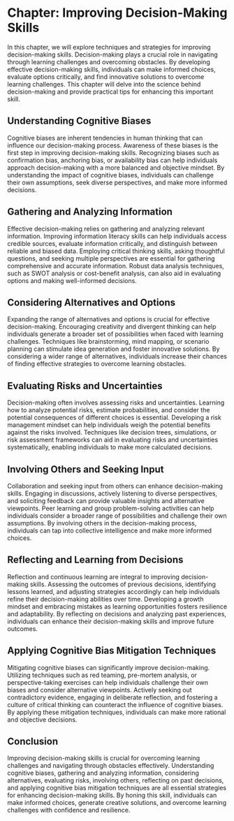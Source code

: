 Chapter: Improving Decision-Making Skills
=========================================

In this chapter, we will explore techniques and strategies for improving decision-making skills. Decision-making plays a crucial role in navigating through learning challenges and overcoming obstacles. By developing effective decision-making skills, individuals can make informed choices, evaluate options critically, and find innovative solutions to overcome learning challenges. This chapter will delve into the science behind decision-making and provide practical tips for enhancing this important skill.

Understanding Cognitive Biases
------------------------------

Cognitive biases are inherent tendencies in human thinking that can influence our decision-making process. Awareness of these biases is the first step in improving decision-making skills. Recognizing biases such as confirmation bias, anchoring bias, or availability bias can help individuals approach decision-making with a more balanced and objective mindset. By understanding the impact of cognitive biases, individuals can challenge their own assumptions, seek diverse perspectives, and make more informed decisions.

Gathering and Analyzing Information
-----------------------------------

Effective decision-making relies on gathering and analyzing relevant information. Improving information literacy skills can help individuals access credible sources, evaluate information critically, and distinguish between reliable and biased data. Employing critical thinking skills, asking thoughtful questions, and seeking multiple perspectives are essential for gathering comprehensive and accurate information. Robust data analysis techniques, such as SWOT analysis or cost-benefit analysis, can also aid in evaluating options and making well-informed decisions.

Considering Alternatives and Options
------------------------------------

Expanding the range of alternatives and options is crucial for effective decision-making. Encouraging creativity and divergent thinking can help individuals generate a broader set of possibilities when faced with learning challenges. Techniques like brainstorming, mind mapping, or scenario planning can stimulate idea generation and foster innovative solutions. By considering a wider range of alternatives, individuals increase their chances of finding effective strategies to overcome learning obstacles.

Evaluating Risks and Uncertainties
----------------------------------

Decision-making often involves assessing risks and uncertainties. Learning how to analyze potential risks, estimate probabilities, and consider the potential consequences of different choices is essential. Developing a risk management mindset can help individuals weigh the potential benefits against the risks involved. Techniques like decision trees, simulations, or risk assessment frameworks can aid in evaluating risks and uncertainties systematically, enabling individuals to make more calculated decisions.

Involving Others and Seeking Input
----------------------------------

Collaboration and seeking input from others can enhance decision-making skills. Engaging in discussions, actively listening to diverse perspectives, and soliciting feedback can provide valuable insights and alternative viewpoints. Peer learning and group problem-solving activities can help individuals consider a broader range of possibilities and challenge their own assumptions. By involving others in the decision-making process, individuals can tap into collective intelligence and make more informed choices.

Reflecting and Learning from Decisions
--------------------------------------

Reflection and continuous learning are integral to improving decision-making skills. Assessing the outcomes of previous decisions, identifying lessons learned, and adjusting strategies accordingly can help individuals refine their decision-making abilities over time. Developing a growth mindset and embracing mistakes as learning opportunities fosters resilience and adaptability. By reflecting on decisions and analyzing past experiences, individuals can enhance their decision-making skills and improve future outcomes.

Applying Cognitive Bias Mitigation Techniques
---------------------------------------------

Mitigating cognitive biases can significantly improve decision-making. Utilizing techniques such as red teaming, pre-mortem analysis, or perspective-taking exercises can help individuals challenge their own biases and consider alternative viewpoints. Actively seeking out contradictory evidence, engaging in deliberate reflection, and fostering a culture of critical thinking can counteract the influence of cognitive biases. By applying these mitigation techniques, individuals can make more rational and objective decisions.

Conclusion
----------

Improving decision-making skills is crucial for overcoming learning challenges and navigating through obstacles effectively. Understanding cognitive biases, gathering and analyzing information, considering alternatives, evaluating risks, involving others, reflecting on past decisions, and applying cognitive bias mitigation techniques are all essential strategies for enhancing decision-making skills. By honing this skill, individuals can make informed choices, generate creative solutions, and overcome learning challenges with confidence and resilience.
